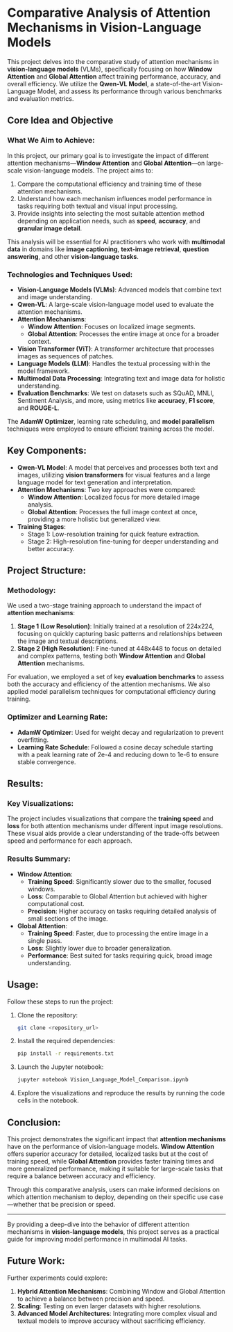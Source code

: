 # Comparative Analysis of Attention Mechanisms in Vision-Language Models

This project delves into the comparative study of attention mechanisms in **vision-language models** (VLMs), specifically focusing on how **Window Attention** and **Global Attention** affect training performance, accuracy, and overall efficiency. We utilize the **Qwen-VL Model**, a state-of-the-art Vision-Language Model, and assess its performance through various benchmarks and evaluation metrics.

## Core Idea and Objective

### What We Aim to Achieve:
In this project, our primary goal is to investigate the impact of different attention mechanisms—**Window Attention** and **Global Attention**—on large-scale vision-language models. The project aims to:
1. Compare the computational efficiency and training time of these attention mechanisms.
2. Understand how each mechanism influences model performance in tasks requiring both textual and visual input processing.
3. Provide insights into selecting the most suitable attention method depending on application needs, such as **speed**, **accuracy**, and **granular image detail**.

This analysis will be essential for AI practitioners who work with **multimodal data** in domains like **image captioning**, **text-image retrieval**, **question answering**, and other **vision-language tasks**.

### Technologies and Techniques Used:
- **Vision-Language Models (VLMs)**: Advanced models that combine text and image understanding.
- **Qwen-VL**: A large-scale vision-language model used to evaluate the attention mechanisms.
- **Attention Mechanisms**:
    - **Window Attention**: Focuses on localized image segments.
    - **Global Attention**: Processes the entire image at once for a broader context.
- **Vision Transformer (ViT)**: A transformer architecture that processes images as sequences of patches.
- **Language Models (LLM)**: Handles the textual processing within the model framework.
- **Multimodal Data Processing**: Integrating text and image data for holistic understanding.
- **Evaluation Benchmarks**: We test on datasets such as SQuAD, MNLI, Sentiment Analysis, and more, using metrics like **accuracy**, **F1 score**, and **ROUGE-L**.

The **AdamW Optimizer**, learning rate scheduling, and **model parallelism** techniques were employed to ensure efficient training across the model.

## Key Components:
- **Qwen-VL Model**: A model that perceives and processes both text and images, utilizing **vision transformers** for visual features and a large language model for text generation and interpretation.
- **Attention Mechanisms**: Two key approaches were compared:
    - **Window Attention**: Localized focus for more detailed image analysis.
    - **Global Attention**: Processes the full image context at once, providing a more holistic but generalized view.
- **Training Stages**: 
    - Stage 1: Low-resolution training for quick feature extraction.
    - Stage 2: High-resolution fine-tuning for deeper understanding and better accuracy.

## Project Structure:

### Methodology:
We used a two-stage training approach to understand the impact of **attention mechanisms**:
1. **Stage 1 (Low Resolution)**: Initially trained at a resolution of 224x224, focusing on quickly capturing basic patterns and relationships between the image and textual descriptions.
2. **Stage 2 (High Resolution)**: Fine-tuned at 448x448 to focus on detailed and complex patterns, testing both **Window Attention** and **Global Attention** mechanisms.

For evaluation, we employed a set of key **evaluation benchmarks** to assess both the accuracy and efficiency of the attention mechanisms. We also applied model parallelism techniques for computational efficiency during training.

### Optimizer and Learning Rate:
- **AdamW Optimizer**: Used for weight decay and regularization to prevent overfitting.
- **Learning Rate Schedule**: Followed a cosine decay schedule starting with a peak learning rate of 2e-4 and reducing down to 1e-6 to ensure stable convergence.

## Results:
### Key Visualizations:
The project includes visualizations that compare the **training speed** and **loss** for both attention mechanisms under different input image resolutions. These visual aids provide a clear understanding of the trade-offs between speed and performance for each approach.

### Results Summary:
- **Window Attention**:
    - **Training Speed**: Significantly slower due to the smaller, focused windows.
    - **Loss**: Comparable to Global Attention but achieved with higher computational cost.
    - **Precision**: Higher accuracy on tasks requiring detailed analysis of small sections of the image.
- **Global Attention**:
    - **Training Speed**: Faster, due to processing the entire image in a single pass.
    - **Loss**: Slightly lower due to broader generalization.
    - **Performance**: Best suited for tasks requiring quick, broad image understanding.

## Usage:
Follow these steps to run the project:

1. Clone the repository:
    ```bash
    git clone <repository_url>
    ```
2. Install the required dependencies:
    ```bash
    pip install -r requirements.txt
    ```
3. Launch the Jupyter notebook:
    ```bash
    jupyter notebook Vision_Language_Model_Comparison.ipynb
    ```
4. Explore the visualizations and reproduce the results by running the code cells in the notebook.

## Conclusion:
This project demonstrates the significant impact that **attention mechanisms** have on the performance of vision-language models. **Window Attention** offers superior accuracy for detailed, localized tasks but at the cost of training speed, while **Global Attention** provides faster training times and more generalized performance, making it suitable for large-scale tasks that require a balance between accuracy and efficiency.

Through this comparative analysis, users can make informed decisions on which attention mechanism to deploy, depending on their specific use case—whether that be precision or speed.

---

By providing a deep-dive into the behavior of different attention mechanisms in **vision-language models**, this project serves as a practical guide for improving model performance in multimodal AI tasks.

## Future Work:
Further experiments could explore:
1. **Hybrid Attention Mechanisms**: Combining Window and Global Attention to achieve a balance between precision and speed.
2. **Scaling**: Testing on even larger datasets with higher resolutions.
3. **Advanced Model Architectures**: Integrating more complex visual and textual models to improve accuracy without sacrificing efficiency.
